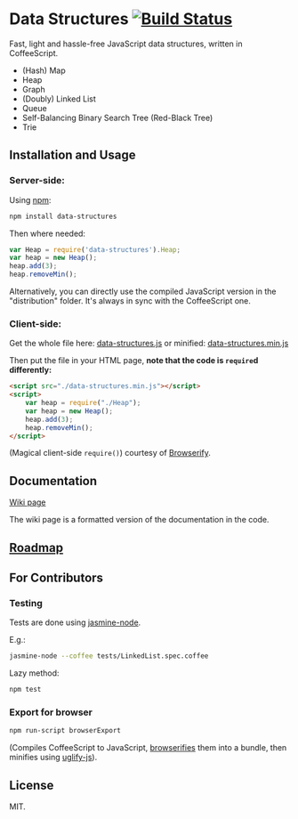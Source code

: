 # Data Structures [![Build Status](https://travis-ci.org/chenglou/data-structures.png?branch=master)](https://travis-ci.org/chenglou/data-structures)
Fast, light and hassle-free JavaScript data structures, written in CoffeeScript.

- (Hash) Map
- Heap
- Graph
- (Doubly) Linked List
- Queue
- Self-Balancing Binary Search Tree (Red-Black Tree)
- Trie

## Installation and Usage

### Server-side:
Using [npm](http://www.npmjs.org):
```bash
npm install data-structures
```
Then where needed:
```js
var Heap = require('data-structures').Heap;
var heap = new Heap();
heap.add(3);
heap.removeMin();
```
Alternatively, you can directly use the compiled JavaScript version in the "distribution" folder. It's always in sync with the CoffeeScript one.

### Client-side:
Get the whole file here: [data-structures.js](https://raw.github.com/chenglou/data-structures/master/distribution/data-structures.js) or minified: [data-structures.min.js](https://raw.github.com/chenglou/data-structures/master/distribution/data-structures.min.js)

Then put the file in your HTML page, **note that the code is `require`d differently:**
```html
<script src="./data-structures.min.js"></script>
<script>
    var heap = require("./Heap");
    var heap = new Heap();
    heap.add(3);
    heap.removeMin();
</script>
```
(Magical client-side `require()`) courtesy of [Browserify](https://github.com/substack/node-browserify).

## Documentation
[Wiki page](https://github.com/chenglou/data-structures/wiki)

The wiki page is a formatted version of the documentation in the code.

## [Roadmap](https://github.com/chenglou/data-structures/wiki/Roadmap)

## For Contributors

### Testing
Tests are done using [jasmine-node](https://github.com/mhevery/jasmine-node).

E.g.:
```bash
jasmine-node --coffee tests/LinkedList.spec.coffee
```

Lazy method:
```bash
npm test
```

### Export for browser
```bash
npm run-script browserExport
```
(Compiles CoffeeScript to JavaScript, [browserifies](https://github.com/substack/node-browserify) them into a bundle, then minifies using [uglify-js](https://github.com/mishoo/UglifyJS2)).

## License
MIT.
